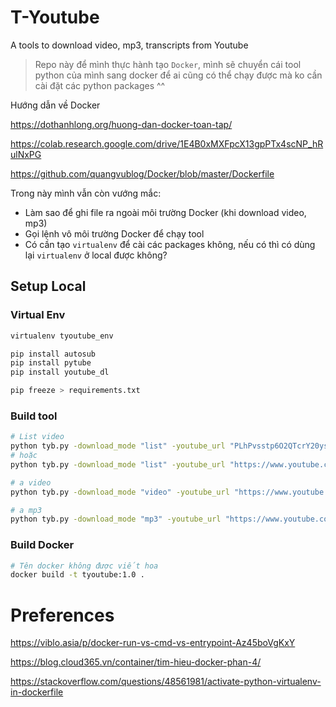 # T-Youtube
A tools to download video, mp3, transcripts from Youtube

> Repo này để mình thực hành tạo `Docker`, mình sẽ chuyển cái tool python của mình sang docker để ai cũng có thể chạy được mà ko cần cài đặt các python packages ^^

Hướng dẫn về Docker

https://dothanhlong.org/huong-dan-docker-toan-tap/

https://colab.research.google.com/drive/1E4B0xMXFpcX13gpPTx4scNP_hRulNxPG

https://github.com/quangvublog/Docker/blob/master/Dockerfile

Trong này mình vẫn còn vướng mắc:

* Làm sao để ghi file ra ngoài môi trường Docker (khi download video, mp3)
* Gọi lệnh vô môi trường Docker để chạy tool
* Có cần tạo `virtualenv` để cài các packages không, nếu có thì có dùng lại `virtualenv` ở local được không?

## Setup Local

### Virtual Env

```bash
virtualenv tyoutube_env

pip install autosub
pip install pytube
pip install youtube_dl

pip freeze > requirements.txt
```

### Build tool

```bash
# List video
python tyb.py -download_mode "list" -youtube_url "PLhPvsstp6O2QTcrY20ysXRbyRo30am87X" -download_path "keochanh_mp3"
# hoặc
python tyb.py -download_mode "list" -youtube_url "https://www.youtube.com/playlist?list=PLhPvsstp6O2QTcrY20ysXRbyRo30am87X" -download_path "keochanh_mp3"

# a video
python tyb.py -download_mode "video" -youtube_url "https://www.youtube.com/watch?v=tNfGBssfCmE" -download_path "keochanh_mp3"

# a mp3
python tyb.py -download_mode "mp3" -youtube_url "https://www.youtube.com/watch?v=tNfGBssfCmE" -download_path "keochanh_mp3"
```

### Build Docker

```bash
# Tên docker không được viết hoa
docker build -t tyoutube:1.0 .
```

# Preferences

https://viblo.asia/p/docker-run-vs-cmd-vs-entrypoint-Az45boVgKxY

https://blog.cloud365.vn/container/tim-hieu-docker-phan-4/

https://stackoverflow.com/questions/48561981/activate-python-virtualenv-in-dockerfile